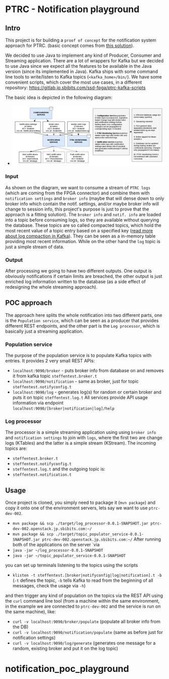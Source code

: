 # PTRC - Notification playground

## Intro
This project is for building a `proof of concept` for the notification system approach for PTRC. (basic concept comes from [this solution](https://www.confluent.io/blog/real-time-financial-alerts-rabobank-apache-kafkas-streams-api/)).

We decided to use Java to implement any kind of Producer, Consumer and Streaming application. There are a lot of wrappers for Kafka but we decided to use Java since we expect all the features to be available in the Java version (since its implemented in Java).
Kafka ships with some command line tools to write/listen to Kafka topics (`<kafka_home>/bin/`). We have some convenient scripts, which cover the most use cases, in a different repository:
https://gitlab.jp.sbibits.com/ssd-fpga/ptrc-kafka-scripts

The basic idea is depicted in the following diagram:
  - ![notification diagram](docs/ptrc_data-flow_notification.png "Notification solution approach to prove")

### Input
As shown on the diagram, we want to consume a stream of `PTRC logs` (which are coming from the FPGA connector) and combine them with `notification settings` and `broker info` (maybe that will dense down to only broker info which contain the notif. settings, and/or maybe broker info will change to session info, this project's purpose is just to prove that the approach is a fitting solution).
The `broker info` and `notif. info` are loaded into a topic before consuming logs, so they are available without querying the database. These topics are so called compacted topics, which hold the most recent value of a topic entry based on a specified key ([read more about log compaction in Kafka](http://cloudurable.com/blog/kafka-architecture-log-compaction/index.html)). They can be seen as a in-memory table providing most recent information. While on the other hand the `log` topic is just a simple stream of data.

### Output
After processing we going to have two different outputs. One output is obviously notifications if certain limits are breached, the other output is just enriched log information written to the database (as a side effect of redesigning the whole streaming approach).

## POC approach
The approach here splits the whole notification into two different parts, one is the `Population service`, which can be seen as a producer that provides different REST endpoints, and the other part is the `Log processor`, which is basically just a streaming application.

### Population service
The purpose of the population service is to populate Kafka topics with entries. It provides 2 very small REST APIs:
  - `localhost:9090/broker` - puts broker info from database on and removes it from kafka topic `steffentest.broker.t`
  - `localhost:9090/notification` - same as broker, just for topic `steffentest.notifyconfig.t`
  - `localhost:9090/log` - generates log(s) for random or certain broker and puts it on topic `steffentest.log.t`
 All services provide API usage information via endpoint `localhost:9090/[broker|notification|log]/help`

### Log processor
The processor is a simple streaming application using using `broker info` and `notification settings` to join with `logs`, where the first two are change logs (KTables) and the latter is a simple stream (KStream). The incoming topics are:
  - `steffentest.broker.t`
  - `steffentest.notifyconfig.t`
  - `steffentest.log.t`
and the outgoing topic is:
  - `steffentest.notification.t`

## Usage
Once project is cloned, you simply need to package it (`mvn package`) and copy it onto one of the environment servers, lets say we want to use `ptrc-dev-002`.
  - `mvn package && scp ./target/log_processor-0.0.1-SNAPSHOT.jar ptrc-dev-002.openstack.jp.sbibits.com:~/`
  - `mvn package && scp ./target/topic_populator_service-0.0.1-SNAPSHOT.jar ptrc-dev-002.openstack.jp.sbibits.com:~/`
After running both of the applications on the server `via
  - `java -jar ~/log_processor-0.0.1-SNAPSHOT` 
  - `java -jar ~/topic_populator_service-0.0.1-SNAPSHOT`

you can set up terminals listening to the topics using the scripts
  - `klisten -t steffentest.[broker|notifyconfig|log|notification].t -b` (`-t` defines the topic, `-b` tells Kafka to read from the beginning of all messages, check the usage via `-h`)

and then trigger any kind of population on the topics via the REST API using the `curl` command line tool (from a machine within the same environment, in the example we are connected to `ptrc-dev-002` and the service is run on the same machine), like:
  - `curl -v localhost:9090/broker/populate` (populate all broker info from the DB)
  - `curl -v localhost:9090/notification/populate` (same as before just for notification settings)
  - `curl -v localhost:9090/log/generate` (generates one message for a random, existing broker and put it on the log topic)
# notification_poc_playground
